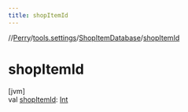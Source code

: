 ```yaml
---
title: shopItemId
---
```

//[Perry](../../../index.html)/[tools.settings](../index.html)/[ShopItemDatabase](index.html)/[shopItemId](shop-item-id.html)



# shopItemId



[jvm]\
val [shopItemId](shop-item-id.html): [Int](https://kotlinlang.org/api/latest/jvm/stdlib/kotlin/-int/index.html)




